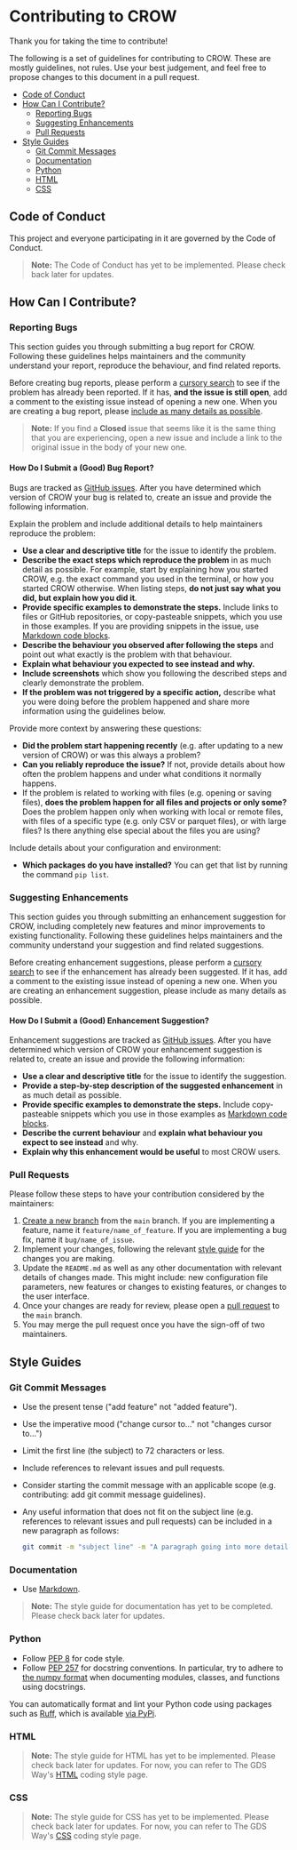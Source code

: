 # Contributing to CROW

Thank you for taking the time to contribute!

The following is a set of guidelines for contributing to CROW. These are mostly
guidelines, not rules. Use your best judgement, and feel free to propose changes
to this document in a pull request.

- [Code of Conduct](#code-of-conduct)
- [How Can I Contribute?](#how-can-i-contribute)
  - [Reporting Bugs](#reporting-bugs)
  - [Suggesting Enhancements](#suggesting-enhancements)
  - [Pull Requests](#pull-requests)
- [Style Guides](#style-guides)
  - [Git Commit Messages](#git-commit-messages)
  - [Documentation](#documentation)
  - [Python](#python)
  - [HTML](#html)
  - [CSS](#css)

## Code of Conduct

This project and everyone participating in it are governed by the Code of
Conduct.

> **Note:** The Code of Conduct has yet to be implemented. Please check back
> later for updates.

## How Can I Contribute?

### Reporting Bugs

This section guides you through submitting a bug report for CROW. Following
these guidelines helps maintainers and the community understand your report,
reproduce the behaviour, and find related reports.

Before creating bug reports, please perform a [cursory search][crow-issues] to
see if the problem has already been reported. If it has, **and the issue is
still open**, add a comment to the existing issue instead of opening a new one.
When you are creating a bug report, please [include as many details as
possible](#how-do-i-submit-a-good-bug-report).

> **Note:** If you find a **Closed** issue that seems like it is the same thing
> that you are experiencing, open a new issue and include a link to the original
> issue in the body of your new one.

#### How Do I Submit a (Good) Bug Report?

Bugs are tracked as [GitHub issues][github-docs-issues]. After you have
determined which version of CROW your bug is related to, create an issue and
provide the following information.

Explain the problem and include additional details to help maintainers reproduce
the problem:

- **Use a clear and descriptive title** for the issue to identify the problem.
- **Describe the exact steps which reproduce the problem** in as much detail as
  possible. For example, start by explaining how you started CROW, e.g. the
  exact command you used in the terminal, or how you started CROW otherwise.
  When listing steps, **do not just say what you did, but explain how you did
  it**.
- **Provide specific examples to demonstrate the steps.** Include links to files
  or GitHub repositories, or copy-pasteable snippets, which you use in those
  examples. If you are providing snippets in the issue, use [Markdown code
  blocks][github-docs-code-blocks].
- **Describe the behaviour you observed after following the steps** and point
  out what exactly is the problem with that behaviour.
- **Explain what behaviour you expected to see instead and why.**
- **Include screenshots** which show you following the described steps and
  clearly demonstrate the problem.
- **If the problem was not triggered by a specific action,** describe what you
  were doing before the problem happened and share more information using the
  guidelines below.

Provide more context by answering these questions:

- **Did the problem start happening recently** (e.g. after updating to a new
  version of CROW) or was this always a problem?
- **Can you reliably reproduce the issue?** If not, provide details about how
  often the problem happens and under what conditions it normally happens.
- If the problem is related to working with files (e.g. opening or saving
  files), **does the problem happen for all files and projects or only some?**
  Does the problem happen only when working with local or remote files, with
  files of a specific type (e.g. only CSV or parquet files), or with large
  files? Is there anything else special about the files you are using?

Include details about your configuration and environment:

- **Which packages do you have installed?** You can get that list by running the
  command `pip list`.

### Suggesting Enhancements

This section guides you through submitting an enhancement suggestion for CROW,
including completely new features and minor improvements to existing
functionality. Following these guidelines helps maintainers and the community
understand your suggestion and find related suggestions.

Before creating enhancement suggestions, please perform a [cursory
search][crow-issues] to see if the enhancement has already been suggested. If it
has, add a comment to the existing issue instead of opening a new one. When you
are creating an enhancement suggestion, please include as many details as
possible.

#### How Do I Submit a (Good) Enhancement Suggestion?

Enhancement suggestions are tracked as [GitHub
issues][github-docs-issues]. After you have determined which version of
CROW your enhancement suggestion is related to, create an issue and provide the
following information:

- **Use a clear and descriptive title** for the issue to identify the
  suggestion.
- **Provide a step-by-step description of the suggested enhancement** in as much
  detail as possible.
- **Provide specific examples to demonstrate the steps.** Include
  copy-pasteable snippets which you use in those examples as [Markdown code
  blocks][github-docs-code-blocks].
- **Describe the current behaviour** and **explain what behaviour you expect to
  see instead** and why.
- **Explain why this enhancement would be useful** to most CROW users.

### Pull Requests

Please follow these steps to have your contribution considered by the
maintainers:

1. [Create a new branch][github-docs-branches] from the `main` branch. If you
   are implementing a feature, name it `feature/name_of_feature`. If you are
   implementing a bug fix, name it `bug/name_of_issue`.
2. Implement your changes, following the relevant [style guide](#style-guides)
   for the changes you are making.
3. Update the `README.md` as well as any other documentation with relevant
   details of changes made. This might include: new configuration file
   parameters, new features or changes to existing features, or changes to the
   user interface.
4. Once your changes are ready for review, please open a [pull
   request][github-docs-pull-requests] to the `main` branch.
5. You may merge the pull request once you have the sign-off of two maintainers.

## Style Guides

### Git Commit Messages

- Use the present tense ("add feature" not "added feature").
- Use the imperative mood ("change cursor to..." not "changes cursor to...")
- Limit the first line (the subject) to 72 characters or less.
- Include references to relevant issues and pull requests.
- Consider starting the commit message with an applicable scope (e.g.
  contributing: add git commit message guidelines).
- Any useful information that does not fit on the subject line (e.g. references
  to relevant issues and pull requests) can be included in a new paragraph as
  follows:

  ```bash
  git commit -m "subject line" -m "A paragraph going into more detail."
  ```

### Documentation

- Use [Markdown][wikipedia-markdown].

> **Note:** The style guide for documentation has yet to be completed. Please
> check back later for updates.

### Python

- Follow [PEP 8][pep-0008] for code style.
- Follow [PEP 257][pep-0257] for docstring conventions. In particular, try to
  adhere to [the numpy format][numpydoc-format] when documenting modules,
  classes, and functions using docstrings.

You can automatically format and lint your Python code using packages such as
[Ruff][ruff], which is available [via PyPi][ruff-pypi].

### HTML

> **Note:** The style guide for HTML has yet to be implemented. Please check
> back later for updates. For now, you can refer to The GDS Way's
> [HTML][gds-way-html-style] coding style page.

### CSS

> **Note:** The style guide for CSS has yet to be implemented. Please check back
> later for updates. For now, you can refer to The GDS Way's
> [CSS][gds-way-css-style] coding style page.

[crow-issues]: https://github.com/Data-Linkage/Clerical_Resolution_Online_Widget/issues?q=is%3Aissue
[gds-way-css-style]: https://gds-way.digital.cabinet-office.gov.uk/manuals/programming-languages/css.html
[gds-way-html-style]: https://gds-way.digital.cabinet-office.gov.uk/manuals/programming-languages/html.html
[github-docs-issues]: https://docs.github.com/en/issues/tracking-your-work-with-issues/about-issues
[github-docs-branches]: https://docs.github.com/en/pull-requests/collaborating-with-pull-requests/proposing-changes-to-your-work-with-pull-requests/about-branches
[github-docs-code-blocks]: https://docs.github.com/en/get-started/writing-on-github/working-with-advanced-formatting/creating-and-highlighting-code-blocks
[github-docs-pull-requests]: https://docs.github.com/en/pull-requests/collaborating-with-pull-requests/proposing-changes-to-your-work-with-pull-requests/about-pull-requests
[numpydoc-format]: https://numpydoc.readthedocs.io/en/latest/format.html
[pep-0008]: https://peps.python.org/pep-0008/
[pep-0257]: https://peps.python.org/pep-0257/
[ruff]: https://docs.astral.sh/ruff/
[ruff-pypi]: https://pypi.org/project/ruff/
[wikipedia-markdown]: https://en.wikipedia.org/wiki/Markdown
